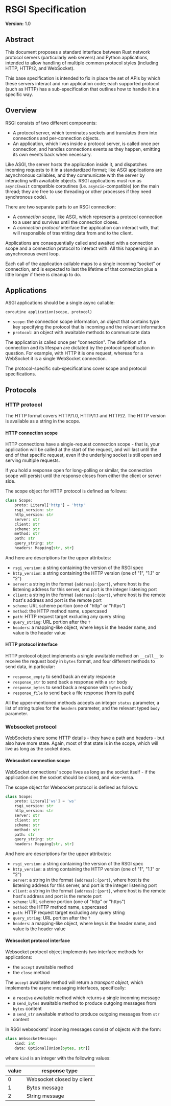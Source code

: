 # RSGI Specification

**Version:** 1.0

## Abstract

This document proposes a standard interface between Rust network protocol servers (particularly web servers) and Python applications, intended to allow handling of multiple common protocol styles (including HTTP, HTTP/2, and WebSocket).

This base specification is intended to fix in place the set of APIs by which these servers interact and run application code; each supported protocol (such as HTTP) has a sub-specification that outlines how to handle it in a specific way.

## Overview

RSGI consists of two different components:

- A protocol server, which terminates sockets and translates them into connections and per-connection objects.
- An application, which lives inside a protocol server, is called once per connection, and handles connections events as they happen, emitting its own events back when necessary.

Like ASGI, the server hosts the application inside it, and dispatches incoming requests to it in a standardized format; like ASGI applications are asynchronous callables, and they communicate with the server by interacting with awaitable objects. RSGI applications must run as `async`/`await` compatible coroutines (i.e. `asyncio`-compatible) (on the main thread; they are free to use threading or other processes if they need synchronous code).

There are two separate parts to an RSGI connection:

- A *connection scope*, like ASGI, which represents a protocol connection to a user and survives until the connection closes.
- A *connection protocol* interface the application can interact with, that will responsible of trasmitting data from and to the client.

Applications are consequentially called and awaited with a connection scope and a connection protocol to interact with. All this happening in an asynchronous event loop.

Each call of the application callable maps to a single incoming “socket” or connection, and is expected to last the lifetime of that connection plus a little longer if there is cleanup to do.

## Applications

ASGI applications should be a single async callable:

```
coroutine application(scope, protocol)
```

- `scope`: the connection scope information, an object that contains type key specifying the protocol that is incoming and the relevant information
- `protocol`: an object with awaitable methods to communicate data

The application is called once per "connection". The definition of a connection and its lifespan are dictated by the protocol specification in question. For example, with HTTP it is one request, whereas for a WebSocket it is a single WebSocket connection.

The protocol-specific sub-specifications cover scope and protocol specifications.

## Protocols

### HTTP protocol

The HTTP format covers HTTP/1.0, HTTP/1.1 and HTTP/2. The HTTP version is available as a string in the scope.

#### HTTP connection scope

HTTP connections have a single-request connection scope - that is, your application will be called at the start of the request, and will last until the end of that specific request, even if the underlying socket is still open and serving multiple requests.

If you hold a response open for long-polling or similar, the connection scope will persist until the response closes from either the client or server side.

The scope object for HTTP protocol is defined as follows:

```python
class Scope:
    proto: Literal['http'] = 'http'
    rsgi_version: str
    http_version: str
    server: str
    client: str
    scheme: str
    method: str
    path: str
    query_string: str
    headers: Mapping[str, str]
```

And here are descriptions for the upper attributes:

- `rsgi_version`: a string containing the version of the RSGI spec
- `http_version`: a string containing the HTTP version (one of "1", "1.1" or "2")
- `server`: a string in the format `{address}:{port}`, where host is the listening address for this server, and port is the integer listening port
- `client`: a string in the format `{address}:{port}`, where host is the remote host's address and port is the remote port
- `scheme`: URL scheme portion (one of "http" or "https")
- `method`: the HTTP method name, uppercased
- `path`: HTTP request target excluding any query string
- `query_string`: URL portion after the `?`
- `headers`: a mapping-like object, where keys is the header name, and value is the header value

#### HTTP protocol interface

HTTP protocol object implements a single awaitable method on `__call__` to receive the request body in `bytes` format, and four different methods to send data, in particular:

- `response_empty` to send back an empty response
- `response_str` to send back a response with a `str` body
- `response_bytes` to send back a response with `bytes` body
- `response_file` to send back a file response (from its path)

All the upper-mentioned methods accepts an integer `status` parameter, a list of string tuples for the `headers` parameter, and the relevant typed `body` parameter.

### Websocket protocol

WebSockets share some HTTP details - they have a path and headers - but also have more state. Again, most of that state is in the scope, which will live as long as the socket does.

#### Websocket connection scope

WebSocket connections' scope lives as long as the socket itself - if the application dies the socket should be closed, and vice-versa.

The scope object for Websocket protocol is defined as follows:

```python
class Scope:
    proto: Literal['ws'] = 'ws'
    rsgi_version: str
    http_version: str
    server: str
    client: str
    scheme: str
    method: str
    path: str
    query_string: str
    headers: Mapping[str, str]
```

And here are descriptions for the upper attributes:

- `rsgi_version`: a string containing the version of the RSGI spec
- `http_version`: a string containing the HTTP version (one of "1", "1.1" or "2")
- `server`: a string in the format `{address}:{port}`, where host is the listening address for this server, and port is the integer listening port
- `client`: a string in the format `{address}:{port}`, where host is the remote host's address and port is the remote port
- `scheme`: URL scheme portion (one of "http" or "https")
- `method`: the HTTP method name, uppercased
- `path`: HTTP request target excluding any query string
- `query_string`: URL portion after the `?`
- `headers`: a mapping-like object, where keys is the header name, and value is the header value

#### Websocket protocol interface

Websocket protocol object implements two interface methods for applications:

- the `accept` awaitable method
- the `close` method

The `accept` awaitable method will return a *transport object*, which implements the async messaging interfaces, specifically:

- a `receive` awaitable method which returns a single incoming message
- a `send_bytes` awaitable method to produce outgoing messages from `bytes` content
- a `send_str` awaitable method to produce outgoing messages from `str` content

In RSGI websockets' incoming messages consist of objects with the form:

```python
class WebsocketMessage:
    kind: int
    data: Optional[Union[bytes, str]]
```

where `kind` is an integer with the following values:

| value | response type |
| --- | --- |
| 0 | Websocket closed by client |
| 1 | Bytes message |
| 2 | String message |
